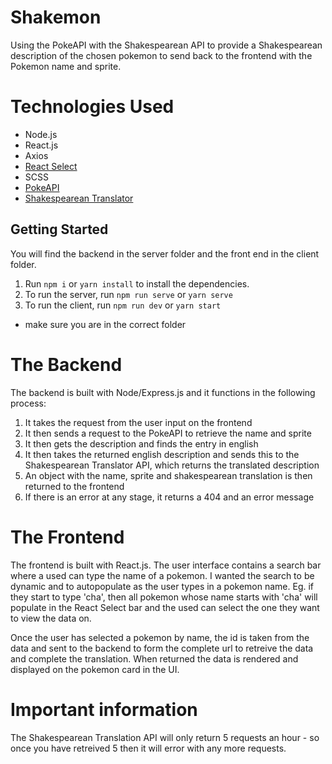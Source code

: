 # Shakemon
Using the PokeAPI with the Shakespearean API to provide a Shakespearean description of the chosen pokemon to send back to the frontend with the Pokemon name and sprite.

# Technologies Used
- Node.js
- React.js
- Axios
- [React Select](https://react-select.com/home)
- SCSS
- [PokeAPI](https://pokeapi.co/)
- [Shakespearean Translator](https://funtranslations.com/api/shakespeare)

## Getting Started
You will find the backend in the server folder and the front end in the client folder. 

1. Run `npm i` or `yarn install` to install the dependencies. 
2. To run the server, run `npm run serve` or `yarn serve`
3. To run the client, run `npm run dev` or `yarn start`
* make sure you are in the correct folder

# The Backend
The backend is built with Node/Express.js and it functions in the following process: 
1. It takes the request from the user input on the frontend
2. It then sends a request to the PokeAPI to retrieve the name and sprite
4. It then gets the description and finds the entry in english
5. It then takes the returned english description and sends this to the Shakespearean Translator API, which returns the translated description
6. An object with the name, sprite and shakespearean translation is then returned to the frontend
7. If there is an error at any stage, it returns a 404 and an error message

# The Frontend
The frontend is built with React.js. The user interface contains a search bar where a used can type the name of a pokemon. I wanted the search to be dynamic and to autopopulate as the user types in a pokemon name. Eg. if they start to type 'cha', then all pokemon whose name starts with 'cha' will populate in the React Select bar and the used can select the one they want to view the data on.

Once the user has selected a pokemon by name, the id is taken from the data and sent to the backend to form the complete url to retreive the data and complete the translation. When returned the data is rendered and displayed on the pokemon card in the UI. 

# Important information
The Shakespearean Translation API will only return 5 requests an hour - so once you have retreived 5 then it will error with any more requests. 
